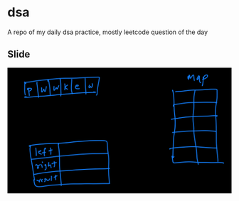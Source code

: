 # dsa
A repo of my daily dsa practice, mostly leetcode question of the day


## Slide
![here](./q1.gif)
